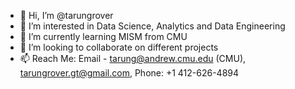 - 👋 Hi, I’m @tarungrover
- 👀 I’m interested in Data Science, Analytics and Data Engineering
- 🌱 I’m currently learning MISM from CMU
- 💞️ I’m looking to collaborate on different projects
- 📫 Reach Me: Email - tarung@andrew.cmu.edu (CMU), tarungrover.gt@gmail.com, Phone: +1 412-626-4894

<!---
tarungrover/tarungrover is a ✨ special ✨ repository because its `README.md` (this file) appears on your GitHub profile.
You can click the Preview link to take a look at your changes.
--->
